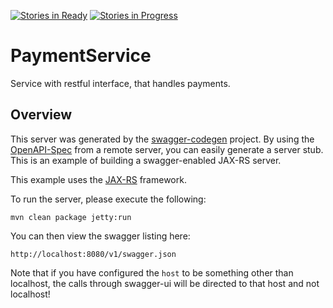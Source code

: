 [![Stories in Ready](https://badge.waffle.io/IUNO-TDM/PaymentService.png?label=ready&title=Ready)](https://waffle.io/IUNO-TDM/PaymentService)
[![Stories in Progress](https://badge.waffle.io/IUNO-TDM/PaymentService.png?label=in%20progress&title=In%20Progress)](https://waffle.io/IUNO-TDM/PaymentService)

# PaymentService
Service with restful interface, that handles payments.

## Overview
This server was generated by the [swagger-codegen](https://github.com/swagger-api/swagger-codegen) project. By using the 
[OpenAPI-Spec](https://github.com/swagger-api/swagger-core/wiki) from a remote server, you can easily generate a server stub.  This
is an example of building a swagger-enabled JAX-RS server.

This example uses the [JAX-RS](https://jax-rs-spec.java.net/) framework.

To run the server, please execute the following:

```
mvn clean package jetty:run
```

You can then view the swagger listing here:

```
http://localhost:8080/v1/swagger.json
```

Note that if you have configured the `host` to be something other than localhost, the calls through
swagger-ui will be directed to that host and not localhost!